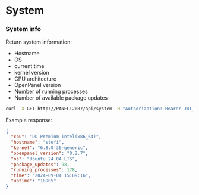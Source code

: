# System

### System info

Return system information:
- Hostname
- OS
- current time
- kernel version
- CPU architecture
- OpenPanel version
- Number of running processes
- Number of available package updates

```bash
curl -X GET http://PANEL:2087/api/system -H "Authorization: Bearer JWT_TOKEN_HERE"
```

Example response:

```json
{
  "cpu": "DO-Premium-Intel(x86_64)",
  "hostname": "stefi",
  "kernel": "6.8.0-36-generic",
  "openpanel_version": "0.2.7",
  "os": "Ubuntu 24.04 LTS",
  "package_updates": 98,
  "running_processes": 178,
  "time": "2024-09-04 15:09:16",
  "uptime": "18905"
}
```
